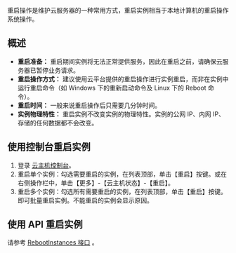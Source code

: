 重启操作是维护云服务器的一种常用方式，重启实例相当于本地计算机的重启操作系统操作。

## 概述
 - **重启准备：** 重启期间实例将无法正常提供服务，因此在重启之前，请确保云服务器已暂停业务请求。
 - **重启操作方式：** 建议使用云平台提供的重启操作进行实例重启，而非在实例中运行重启命令（如 Windows 下的重新启动命令及 Linux 下的 Reboot 命令）。
 - **重启时间：** 一般来说重启操作后只需要几分钟时间。
 - **实例物理特性：** 重启实例不改变实例的物理特性。实例的公网 IP、内网 IP、存储的任何数据都不会改变。

## 使用控制台重启实例

 1. 登录 [云主机控制台](https://console.tce.fsphere.cn/cvm/)。
 2. 重启单个实例：勾选需要重启的实例，在列表顶部，单击【重启】按键。或在右侧操作栏中，单击【更多】-【云主机状态】-【重启】。
 3. 重启多个实例：勾选所有需要重启的实例，在列表顶部，单击【重启】按键。即可批量重启实例。不能重启的实例会显示原因。

## 使用 API 重启实例
请参考 [RebootInstances 接口](/doc/api/229/1247) 。
